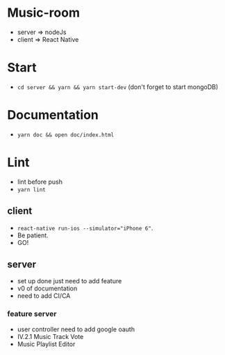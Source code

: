 # Music-room
* server => nodeJs
* client => React Native

# Start
* ```cd server && yarn && yarn start-dev``` (don't forget to start mongoDB)

# Documentation
* ```yarn doc && open doc/index.html```
# Lint
* lint before push
* ```yarn lint```

## client
* ```react-native run-ios --simulator="iPhone 6"```.
* Be patient.
* GO!

## server
* set up done just need to add feature
* v0 of documentation
* need to add CI/CA

### feature server
* user controller need to add google oauth
* IV.2.1 Music Track Vote
* Music Playlist Editor
